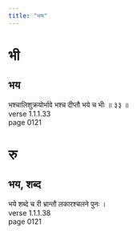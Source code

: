 ```yaml
---
title: "भय"
---
```


# भी
## भय
भश्चालिशुक्रयोर्भावे भश्च दीप्तौ भये च भीः ॥ ३३ ॥<BR>verse 1.1.1.33<BR>page 0121

# रु
## भय, शब्द
भये शब्दे च री भ्रान्तौ लकारश्चलने पुनः ।<BR>verse 1.1.1.38<BR>page 0121

